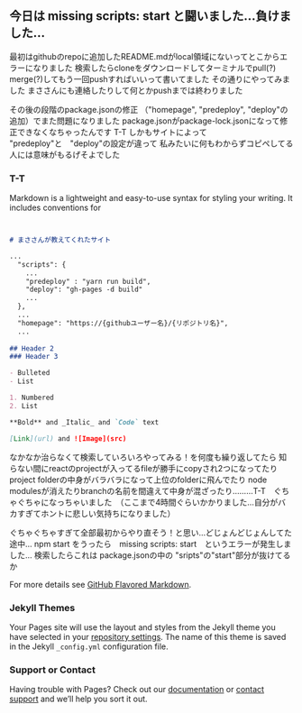 ## 今日は missing scripts: start と闘いました…負けました…

最初はgithubのrepoに追加したREADME.mdがlocal領域にないってとこからエラーになりました
検索したらcloneをダウンロードしてターミナルでpull(?) merge(?)してもう一回pushすればいいって書いてました
その通りにやってみました
まささんにも連絡したりして何とかpushまでは終わりました

その後の段階のpackage.jsonの修正 （"homepage", "predeploy", "deploy"の追加）でまた問題になりました
package.jsonがpackage-lock.jsonになって修正できなくなちゃったんです T-T
しかもサイトによって "predeploy"と　"deploy"の設定が違って
私みたいに何もわからずコピペしてる人には意味がもるげそよでした






### T-T

Markdown is a lightweight and easy-to-use syntax for styling your writing. It includes conventions for

```markdown


# まささんが教えてくれたサイト

...
  "scripts": {
    ...
    "predeploy" : "yarn run build",
    "deploy": "gh-pages -d build"
    ...
  },
  ...
  "homepage": "https://{githubユーザー名}/{リポジトリ名}",
  ...
  
## Header 2
### Header 3

- Bulleted
- List

1. Numbered
2. List

**Bold** and _Italic_ and `Code` text

[Link](url) and ![Image](src)
```

なかなか治らなくて検索していろいろやってみる！を何度も繰り返してたら
知らない間にreactのprojectが入ってるfileが勝手にcopyされ2つになってたり
project folderの中身がバラバラになって上位のfolderに飛んでたり
node modulesが消えたりbranchの名前を間違えて中身が混ざったり………T-T　ぐちゃぐちゃになっちゃいました　（ここまで4時間ぐらいかかりました…自分がバカすぎてホントに悲しい気持ちになりました）

ぐちゃぐちゃすぎて全部最初からやり直そう！と思い…どじょんどじょんしてた途中…
npm start をうったら　missing scripts: start　というエラーが発生しました…
検索したらこれは package.jsonの中の "sripts"の"start"部分が抜けてるか

For more details see [GitHub Flavored Markdown](https://guides.github.com/features/mastering-markdown/).

### Jekyll Themes

Your Pages site will use the layout and styles from the Jekyll theme you have selected in your [repository settings](https://github.com/MinjiKinn/blog/settings). The name of this theme is saved in the Jekyll `_config.yml` configuration file.

### Support or Contact

Having trouble with Pages? Check out our [documentation](https://docs.github.com/categories/github-pages-basics/) or [contact support](https://github.com/contact) and we’ll help you sort it out.
